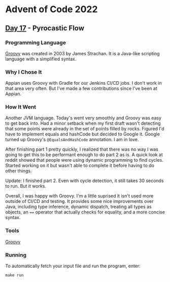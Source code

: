 # Advent of Code 2022
## [Day 17](https://adventofcode.com/2022/day/17) - Pyrocastic Flow

### Programming Language 

[Groovy](https://www.wikipedia.org/wiki/Apache_Groovy) was created in 2003 by James Strachan.
It is a Java-like scripting language with a simplified syntax.

### Why I Chose It

Appian uses Groovy with Gradle for our Jenkins CI/CD jobs.
I don't work in that area very often.
But I've made a few contributions since I've been at Appian.

### How It Went

Another JVM language.
Today's went very smoothly and Groovy was easy to get back into.
Had a minor setback when my first draft wasn't detecting that some points were already in the set of points filled by rocks.
Figured I'd have to implement equals and hashCode but decided to Google it.
Google turned up Groovy's `@EqualsAndHashCode` annotation.
I am in love.

After finishing part 1 pretty quickly, I realized that there was no way I was going to get this to be performant enough to do part 2 as is.
A quick look at reddit showed that people were using dynamic programming to find cycles.
Started working on it but wasn't able to complete it before having to do other things.

Update: I finished part 2.
Even with cycle detection, it still takes 30 seconds to run.
But it works.

Overall, I was happy with Groovy.
I'm a little suprised it isn't used more outside of CI/CD and testing.
It provides some nice improvements over Java, including type inference, dynamic dispatch, treating all types as objects, an `==` operator that actually checks for equality, and a more concise syntax.

### Tools

[Groovy](https://groovy-lang.org/)

### Running

To automatically fetch your input file and run the program, enter:

```
make run
```
